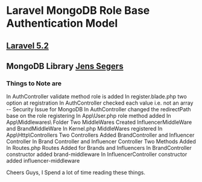 # Laravel MongoDB Role Base Authentication Model

## [Laravel 5.2](https://packagist.org/packages/laravel/laravel)
## MongoDB Library [Jens Segers](https://github.com/jenssegers/laravel-mongodb)


### Things to Note are

In AuthController validate method role is added
In register.blade.php two option at registration
In AuthController checked each value i.e. not an array -- Security Issue for MongoDB
In AuthController changed the redirectPath base on the role registering
In App\User.php role method added
In App\Middlewares\ Folder Two MiddleWares Created InfluencerMiddleWare and BrandMiddleWare
In Kernel.php MiddleWares registered
In App\Http\Controllers Two Controllers Added BrandController and Influencer Controller
In Brand Controller and Influencer Controller Two Methods Added
In Routes.php Routes Added for Brands and Influencers
In BrandController constructor added brand-middleware
In InfluencerController constructor added influencer-middleware


Cheers Guys,
I Spend a lot of time reading these things.
